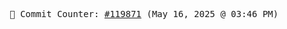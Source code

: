 <p align="center">
    <samp>
        📮 Commit Counter: <a href="https://github.com/Javascript-void0/Javascript-void0/commits/main">#119871</a> (May 16, 2025 @ 03:46 PM)
    </samp>
</p>